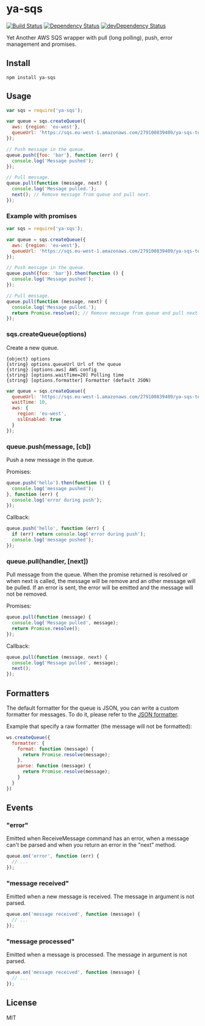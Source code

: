 # ya-sqs
[![Build Status](https://travis-ci.org/neoziro/ya-sqs.svg?branch=master)](https://travis-ci.org/neoziro/ya-sqs)
[![Dependency Status](https://david-dm.org/neoziro/ya-sqs.svg?theme=shields.io)](https://david-dm.org/neoziro/ya-sqs)
[![devDependency Status](https://david-dm.org/neoziro/ya-sqs/dev-status.svg?theme=shields.io)](https://david-dm.org/neoziro/ya-sqs#info=devDependencies)

Yet Another AWS SQS wrapper with pull (long polling), push, error management and promises.

## Install

```
npm install ya-sqs
```

## Usage

```js
var sqs = require('ya-sqs');

var queue = sqs.createQueue({
  aws: {region: 'eu-west'},
  queueUrl: 'https://sqs.eu-west-1.amazonaws.com/279100839409/ya-sqs-test'
});

// Push message in the queue.
queue.push({foo: 'bar'}, function (err) {
  console.log('Message pushed');
});

// Pull message.
queue.pull(function (message, next) {
  console.log('Message pulled.');
  next(); // Remove message from queue and pull next.
});
```

### Example with promises

```js
var sqs = require('ya-sqs');

var queue = sqs.createQueue({
  aws: {region: 'eu-west'},
  queueUrl: 'https://sqs.eu-west-1.amazonaws.com/279100839409/ya-sqs-test'
});

// Push message in the queue.
queue.push({foo: 'bar'}).then(function () {
  console.log('Message pushed');
});

// Pull message.
queue.pull(function (message, next) {
  console.log('Message pulled.');
  return Promise.resolve(); // Remove message from queue and pull next.
});
```

### sqs.createQueue(options)

Create a new queue.

```
{object} options
{string} options.queueUrl Url of the queue
{string} [options.aws] AWS config
{string} [options.waitTime=20] Polling time
{string} [options.formatter] Formatter (default JSON)
```

```js
var queue = sqs.createQueue({
  queueUrl: 'https://sqs.eu-west-1.amazonaws.com/279100839409/ya-sqs-test',
  waitTime: 10,
  aws: {
    region: 'eu-west',
    sslEnabled: true
  }
});
```

### queue.push(message, [cb])

Push a new message in the queue.

Promises:

```js
queue.push('hello').then(function () {
  console.log('message pushed');
}, function (err) {
  console.log('error during push');
});
```

Callback:

```js
queue.push('hello', function (err) {
  if (err) return console.log('error during push');
  console.log('message pushed');
});
```

### queue.pull(handler, [next])

Pull message from the queue. When the promise returned is resolved or when next is called, the message will be remove and an other message will be pulled. If an error is sent, the error will be emitted and the message will not be removed.

Promises:

```js
queue.pull(function (message) {
  console.log('Message pulled', message);
  return Promise.resolve();
});
```

Callback:

```js
queue.pull(function (message, next) {
  console.log('Message pulled', message);
  next();
});
```

## Formatters

The default formatter for the queue is JSON, you can write a custom formatter for messages. To do it, please refer to the [JSON formatter](https://github.com/neoziro/ya-sqs/blob/master/lib/json-formatter.js).

Example that specify a raw formatter (the message will not be formatted):

```js
ws.createQueue({
  formatter: {
    format: function (message) {
      return Promise.resolve(message);
    },
    parse: function (message) {
      return Promise.resolve(message);  
    }
  }
})
```

## Events

### "error"

Emitted when ReceiveMessage command has an error, when a message can't be parsed and when you return an error in the "next" method.

```js
queue.on('error', function (err) {
  // ...
});
```

### "message received"

Emitted when a new message is received. The message in argument is not parsed.

```js
queue.on('message received', function (message) {
  // ...
});
```

### "message processed"

Emitted when a message is processed. The message in argument is not parsed.

```js
queue.on('message received', function (message) {
  // ...
});
```


## License

MIT
